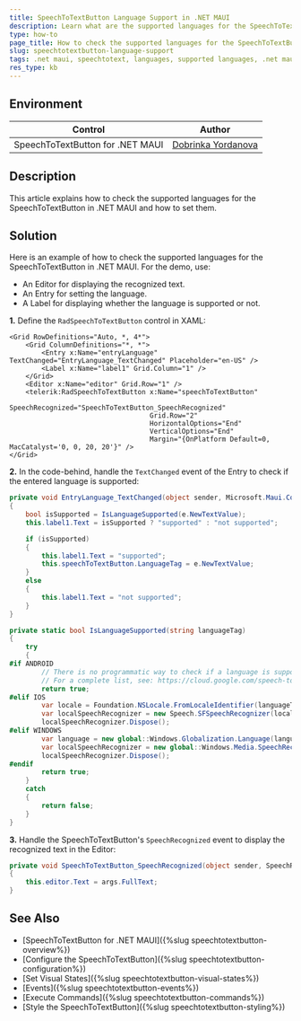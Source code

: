 ```yaml
---
title: SpeechToTextButton Language Support in .NET MAUI
description: Learn what are the supported languages for the SpeechToTextButton in .NET MAUI and how to set them.
type: how-to
page_title: How to check the supported languages for the SpeechToTextButton in .NET MAUI
slug: speechtotextbutton-language-support
tags: .net maui, speechtotext, languages, supported languages, .net maui, microsoft .net maui
res_type: kb
---
```


## Environment

| Control | Author | 
| ------- | ------ | 
| SpeechToTextButton for .NET MAUI | [Dobrinka Yordanova](https://www.telerik.com/blogs/author/dobrinka-yordanova) |

## Description

This article explains how to check the supported languages for the SpeechToTextButton in .NET MAUI and how to set them.

## Solution

Here is an example of how to check the supported languages for the SpeechToTextButton in .NET MAUI. For the demo, use:
* An Editor for displaying the recognized text.
* An Entry for setting the language.
* A Label for displaying whether the language is supported or not.

**1.** Define the `RadSpeechToTextButton` control in XAML:

```XAML
<Grid RowDefinitions="Auto, *, 4*">
    <Grid ColumnDefinitions="*, *">
        <Entry x:Name="entryLanguage" TextChanged="EntryLanguage_TextChanged" Placeholder="en-US" />
        <Label x:Name="label1" Grid.Column="1" />
    </Grid>
    <Editor x:Name="editor" Grid.Row="1" />
    <telerik:RadSpeechToTextButton x:Name="speechToTextButton"
                                   SpeechRecognized="SpeechToTextButton_SpeechRecognized"
                                   Grid.Row="2"
                                   HorizontalOptions="End"
                                   VerticalOptions="End"
                                   Margin="{OnPlatform Default=0, MacCatalyst='0, 0, 20, 20'}" />
</Grid>
```

**2.** In the code-behind, handle the `TextChanged` event of the Entry to check if the entered language is supported:

```C#
private void EntryLanguage_TextChanged(object sender, Microsoft.Maui.Controls.TextChangedEventArgs e)
{
    bool isSupported = IsLanguageSupported(e.NewTextValue);
    this.label1.Text = isSupported ? "supported" : "not supported";

    if (isSupported)
    {
        this.label1.Text = "supported";
        this.speechToTextButton.LanguageTag = e.NewTextValue;
    }
    else
    {
        this.label1.Text = "not supported";
    }
}

private static bool IsLanguageSupported(string languageTag)
{
    try
    {
#if ANDROID
        // There is no programmatic way to check if a language is supported on Android, but most languages are.
        // For a complete list, see: https://cloud.google.com/speech-to-text/docs/speech-to-text-supported-languages
        return true;
#elif IOS
        var locale = Foundation.NSLocale.FromLocaleIdentifier(languageTag);
        var localSpeechRecognizer = new Speech.SFSpeechRecognizer(locale);
        localSpeechRecognizer.Dispose();
#elif WINDOWS
        var language = new global::Windows.Globalization.Language(languageTag);
        var localSpeechRecognizer = new global::Windows.Media.SpeechRecognition.SpeechRecognizer(language);
        localSpeechRecognizer.Dispose();
#endif
        return true;
    }
    catch
    {
        return false;
    }
}
```

**3.** Handle the SpeechToTextButton's `SpeechRecognized` event to display the recognized text in the Editor:

```C#
private void SpeechToTextButton_SpeechRecognized(object sender, SpeechRecognizerSpeechRecognizedEventArgs args)
{
    this.editor.Text = args.FullText;
}
```

## See Also

- [SpeechToTextButton for .NET MAUI]({%slug speechtotextbutton-overview%})
- [Configure the SpeechToTextButton]({%slug speechtotextbutton-configuration%})
- [Set Visual States]({%slug speechtotextbutton-visual-states%})
- [Events]({%slug speechtotextbutton-events%})
- [Execute Commands]({%slug speechtotextbutton-commands%})
- [Style the SpeechToTextButton]({%slug speechtotextbutton-styling%})